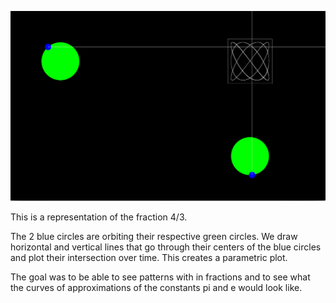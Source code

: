 ![alt tag](https://github.com/Manas-Joshi-UW/FractionVisualizer/blob/master/fraction-visualizer.png)

This is a representation of the fraction 4/3. 


The 2 blue circles are orbiting their respective green circles. We draw horizontal and vertical lines that go through their centers of the blue circles and plot their intersection over time. This creates a parametric plot. 

The goal was to be able to see patterns with in fractions and to see what the curves of approximations of the constants pi and e would look like. 
